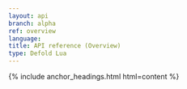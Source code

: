```yaml
---
layout: api
branch: alpha
ref: overview
language: 
title: API reference (Overview)
type: Defold Lua
---
```

{% include anchor_headings.html html=content %}